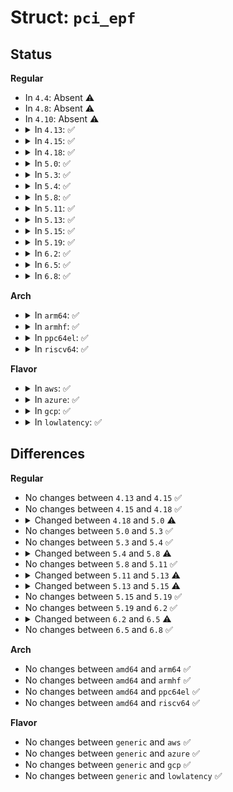 # Struct: <code>pci_epf</code>

## Status
<b>Regular</b>
<ul>
<li>
In <code>4.4</code>: Absent ⚠️
</li>
<li>
In <code>4.8</code>: Absent ⚠️
</li>
<li>
In <code>4.10</code>: Absent ⚠️
</li>
<li>
<details>
<summary>In <code>4.13</code>: ✅</summary>

```c
struct pci_epf {
    struct device dev;
    const char *name;
    struct pci_epf_header *header;
    struct pci_epf_bar bar[6];
    u8 msi_interrupts;
    u8 func_no;
    struct pci_epc *epc;
    struct pci_epf_driver *driver;
    struct list_head list;
};
```
</details>
</li>
<li>
<details>
<summary>In <code>4.15</code>: ✅</summary>

```c
struct pci_epf {
    struct device dev;
    const char *name;
    struct pci_epf_header *header;
    struct pci_epf_bar bar[6];
    u8 msi_interrupts;
    u8 func_no;
    struct pci_epc *epc;
    struct pci_epf_driver *driver;
    struct list_head list;
};
```
</details>
</li>
<li>
<details>
<summary>In <code>4.18</code>: ✅</summary>

```c
struct pci_epf {
    struct device dev;
    const char *name;
    struct pci_epf_header *header;
    struct pci_epf_bar bar[6];
    u8 msi_interrupts;
    u8 func_no;
    struct pci_epc *epc;
    struct pci_epf_driver *driver;
    struct list_head list;
};
```
</details>
</li>
<li>
<details>
<summary>In <code>5.0</code>: ✅</summary>

```c
struct pci_epf {
    struct device dev;
    const char *name;
    struct pci_epf_header *header;
    struct pci_epf_bar bar[6];
    u8 msi_interrupts;
    u16 msix_interrupts;
    u8 func_no;
    struct pci_epc *epc;
    struct pci_epf_driver *driver;
    struct list_head list;
};
```
</details>
</li>
<li>
<details>
<summary>In <code>5.3</code>: ✅</summary>

```c
struct pci_epf {
    struct device dev;
    const char *name;
    struct pci_epf_header *header;
    struct pci_epf_bar bar[6];
    u8 msi_interrupts;
    u16 msix_interrupts;
    u8 func_no;
    struct pci_epc *epc;
    struct pci_epf_driver *driver;
    struct list_head list;
};
```
</details>
</li>
<li>
<details>
<summary>In <code>5.4</code>: ✅</summary>

```c
struct pci_epf {
    struct device dev;
    const char *name;
    struct pci_epf_header *header;
    struct pci_epf_bar bar[6];
    u8 msi_interrupts;
    u16 msix_interrupts;
    u8 func_no;
    struct pci_epc *epc;
    struct pci_epf_driver *driver;
    struct list_head list;
};
```
</details>
</li>
<li>
<details>
<summary>In <code>5.8</code>: ✅</summary>

```c
struct pci_epf {
    struct device dev;
    const char *name;
    struct pci_epf_header *header;
    struct pci_epf_bar bar[6];
    u8 msi_interrupts;
    u16 msix_interrupts;
    u8 func_no;
    struct pci_epc *epc;
    struct pci_epf_driver *driver;
    struct list_head list;
    struct notifier_block nb;
    struct mutex lock;
};
```
</details>
</li>
<li>
<details>
<summary>In <code>5.11</code>: ✅</summary>

```c
struct pci_epf {
    struct device dev;
    const char *name;
    struct pci_epf_header *header;
    struct pci_epf_bar bar[6];
    u8 msi_interrupts;
    u16 msix_interrupts;
    u8 func_no;
    struct pci_epc *epc;
    struct pci_epf_driver *driver;
    struct list_head list;
    struct notifier_block nb;
    struct mutex lock;
};
```
</details>
</li>
<li>
<details>
<summary>In <code>5.13</code>: ✅</summary>

```c
struct pci_epf {
    struct device dev;
    const char *name;
    struct pci_epf_header *header;
    struct pci_epf_bar bar[6];
    u8 msi_interrupts;
    u16 msix_interrupts;
    u8 func_no;
    struct pci_epc *epc;
    struct pci_epf_driver *driver;
    struct list_head list;
    struct notifier_block nb;
    struct mutex lock;
    struct pci_epc *sec_epc;
    struct list_head sec_epc_list;
    struct pci_epf_bar sec_epc_bar[6];
    u8 sec_epc_func_no;
    struct config_group *group;
};
```
</details>
</li>
<li>
<details>
<summary>In <code>5.15</code>: ✅</summary>

```c
struct pci_epf {
    struct device dev;
    const char *name;
    struct pci_epf_header *header;
    struct pci_epf_bar bar[6];
    u8 msi_interrupts;
    u16 msix_interrupts;
    u8 func_no;
    u8 vfunc_no;
    struct pci_epc *epc;
    struct pci_epf *epf_pf;
    struct pci_epf_driver *driver;
    struct list_head list;
    struct notifier_block nb;
    struct mutex lock;
    struct pci_epc *sec_epc;
    struct list_head sec_epc_list;
    struct pci_epf_bar sec_epc_bar[6];
    u8 sec_epc_func_no;
    struct config_group *group;
    unsigned int is_bound;
    unsigned int is_vf;
    long unsigned int vfunction_num_map;
    struct list_head pci_vepf;
};
```
</details>
</li>
<li>
<details>
<summary>In <code>5.19</code>: ✅</summary>

```c
struct pci_epf {
    struct device dev;
    const char *name;
    struct pci_epf_header *header;
    struct pci_epf_bar bar[6];
    u8 msi_interrupts;
    u16 msix_interrupts;
    u8 func_no;
    u8 vfunc_no;
    struct pci_epc *epc;
    struct pci_epf *epf_pf;
    struct pci_epf_driver *driver;
    struct list_head list;
    struct notifier_block nb;
    struct mutex lock;
    struct pci_epc *sec_epc;
    struct list_head sec_epc_list;
    struct pci_epf_bar sec_epc_bar[6];
    u8 sec_epc_func_no;
    struct config_group *group;
    unsigned int is_bound;
    unsigned int is_vf;
    long unsigned int vfunction_num_map;
    struct list_head pci_vepf;
};
```
</details>
</li>
<li>
<details>
<summary>In <code>6.2</code>: ✅</summary>

```c
struct pci_epf {
    struct device dev;
    const char *name;
    struct pci_epf_header *header;
    struct pci_epf_bar bar[6];
    u8 msi_interrupts;
    u16 msix_interrupts;
    u8 func_no;
    u8 vfunc_no;
    struct pci_epc *epc;
    struct pci_epf *epf_pf;
    struct pci_epf_driver *driver;
    struct list_head list;
    struct notifier_block nb;
    struct mutex lock;
    struct pci_epc *sec_epc;
    struct list_head sec_epc_list;
    struct pci_epf_bar sec_epc_bar[6];
    u8 sec_epc_func_no;
    struct config_group *group;
    unsigned int is_bound;
    unsigned int is_vf;
    long unsigned int vfunction_num_map;
    struct list_head pci_vepf;
};
```
</details>
</li>
<li>
<details>
<summary>In <code>6.5</code>: ✅</summary>

```c
struct pci_epf {
    struct device dev;
    const char *name;
    struct pci_epf_header *header;
    struct pci_epf_bar bar[6];
    u8 msi_interrupts;
    u16 msix_interrupts;
    u8 func_no;
    u8 vfunc_no;
    struct pci_epc *epc;
    struct pci_epf *epf_pf;
    struct pci_epf_driver *driver;
    const struct pci_epf_device_id *id;
    struct list_head list;
    struct mutex lock;
    struct pci_epc *sec_epc;
    struct list_head sec_epc_list;
    struct pci_epf_bar sec_epc_bar[6];
    u8 sec_epc_func_no;
    struct config_group *group;
    unsigned int is_bound;
    unsigned int is_vf;
    long unsigned int vfunction_num_map;
    struct list_head pci_vepf;
    const struct pci_epc_event_ops *event_ops;
};
```
</details>
</li>
<li>
<details>
<summary>In <code>6.8</code>: ✅</summary>

```c
struct pci_epf {
    struct device dev;
    const char *name;
    struct pci_epf_header *header;
    struct pci_epf_bar bar[6];
    u8 msi_interrupts;
    u16 msix_interrupts;
    u8 func_no;
    u8 vfunc_no;
    struct pci_epc *epc;
    struct pci_epf *epf_pf;
    struct pci_epf_driver *driver;
    const struct pci_epf_device_id *id;
    struct list_head list;
    struct mutex lock;
    struct pci_epc *sec_epc;
    struct list_head sec_epc_list;
    struct pci_epf_bar sec_epc_bar[6];
    u8 sec_epc_func_no;
    struct config_group *group;
    unsigned int is_bound;
    unsigned int is_vf;
    long unsigned int vfunction_num_map;
    struct list_head pci_vepf;
    const struct pci_epc_event_ops *event_ops;
};
```
</details>
</li>
</ul>
<b>Arch</b>
<ul>
<li>
<details>
<summary>In <code>arm64</code>: ✅</summary>

```c
struct pci_epf {
    struct device dev;
    const char *name;
    struct pci_epf_header *header;
    struct pci_epf_bar bar[6];
    u8 msi_interrupts;
    u16 msix_interrupts;
    u8 func_no;
    struct pci_epc *epc;
    struct pci_epf_driver *driver;
    struct list_head list;
};
```
</details>
</li>
<li>
<details>
<summary>In <code>armhf</code>: ✅</summary>

```c
struct pci_epf {
    struct device dev;
    const char *name;
    struct pci_epf_header *header;
    struct pci_epf_bar bar[6];
    u8 msi_interrupts;
    u16 msix_interrupts;
    u8 func_no;
    struct pci_epc *epc;
    struct pci_epf_driver *driver;
    struct list_head list;
};
```
</details>
</li>
<li>
<details>
<summary>In <code>ppc64el</code>: ✅</summary>

```c
struct pci_epf {
    struct device dev;
    const char *name;
    struct pci_epf_header *header;
    struct pci_epf_bar bar[6];
    u8 msi_interrupts;
    u16 msix_interrupts;
    u8 func_no;
    struct pci_epc *epc;
    struct pci_epf_driver *driver;
    struct list_head list;
};
```
</details>
</li>
<li>
<details>
<summary>In <code>riscv64</code>: ✅</summary>

```c
struct pci_epf {
    struct device dev;
    const char *name;
    struct pci_epf_header *header;
    struct pci_epf_bar bar[6];
    u8 msi_interrupts;
    u16 msix_interrupts;
    u8 func_no;
    struct pci_epc *epc;
    struct pci_epf_driver *driver;
    struct list_head list;
};
```
</details>
</li>
</ul>
<b>Flavor</b>
<ul>
<li>
<details>
<summary>In <code>aws</code>: ✅</summary>

```c
struct pci_epf {
    struct device dev;
    const char *name;
    struct pci_epf_header *header;
    struct pci_epf_bar bar[6];
    u8 msi_interrupts;
    u16 msix_interrupts;
    u8 func_no;
    struct pci_epc *epc;
    struct pci_epf_driver *driver;
    struct list_head list;
};
```
</details>
</li>
<li>
<details>
<summary>In <code>azure</code>: ✅</summary>

```c
struct pci_epf {
    struct device dev;
    const char *name;
    struct pci_epf_header *header;
    struct pci_epf_bar bar[6];
    u8 msi_interrupts;
    u16 msix_interrupts;
    u8 func_no;
    struct pci_epc *epc;
    struct pci_epf_driver *driver;
    struct list_head list;
};
```
</details>
</li>
<li>
<details>
<summary>In <code>gcp</code>: ✅</summary>

```c
struct pci_epf {
    struct device dev;
    const char *name;
    struct pci_epf_header *header;
    struct pci_epf_bar bar[6];
    u8 msi_interrupts;
    u16 msix_interrupts;
    u8 func_no;
    struct pci_epc *epc;
    struct pci_epf_driver *driver;
    struct list_head list;
};
```
</details>
</li>
<li>
<details>
<summary>In <code>lowlatency</code>: ✅</summary>

```c
struct pci_epf {
    struct device dev;
    const char *name;
    struct pci_epf_header *header;
    struct pci_epf_bar bar[6];
    u8 msi_interrupts;
    u16 msix_interrupts;
    u8 func_no;
    struct pci_epc *epc;
    struct pci_epf_driver *driver;
    struct list_head list;
};
```
</details>
</li>
</ul>

## Differences
<b>Regular</b>
<ul>
<li>
No changes between <code>4.13</code> and <code>4.15</code> ✅
</li>
<li>
No changes between <code>4.15</code> and <code>4.18</code> ✅
</li>
<li>
<details>
<summary>Changed between <code>4.18</code> and <code>5.0</code> ⚠️</summary>
<ul>
<li>
<b>Field added. </b>
<code>u16 msix_interrupts</code>
</li>
</ul>
</details>
</li>
<li>
No changes between <code>5.0</code> and <code>5.3</code> ✅
</li>
<li>
No changes between <code>5.3</code> and <code>5.4</code> ✅
</li>
<li>
<details>
<summary>Changed between <code>5.4</code> and <code>5.8</code> ⚠️</summary>
<ul>
<li>
<b>Field added. </b>
<code>struct notifier_block nb</code>
</li>
<li>
<b>Field added. </b>
<code>struct mutex lock</code>
</li>
</ul>
</details>
</li>
<li>
No changes between <code>5.8</code> and <code>5.11</code> ✅
</li>
<li>
<details>
<summary>Changed between <code>5.11</code> and <code>5.13</code> ⚠️</summary>
<ul>
<li>
<b>Field added. </b>
<code>struct pci_epc *sec_epc</code>
</li>
<li>
<b>Field added. </b>
<code>struct list_head sec_epc_list</code>
</li>
<li>
<b>Field added. </b>
<code>struct pci_epf_bar sec_epc_bar[6]</code>
</li>
<li>
<b>Field added. </b>
<code>u8 sec_epc_func_no</code>
</li>
<li>
<b>Field added. </b>
<code>struct config_group *group</code>
</li>
</ul>
</details>
</li>
<li>
<details>
<summary>Changed between <code>5.13</code> and <code>5.15</code> ⚠️</summary>
<ul>
<li>
<b>Field added. </b>
<code>u8 vfunc_no</code>
</li>
<li>
<b>Field added. </b>
<code>struct pci_epf *epf_pf</code>
</li>
<li>
<b>Field added. </b>
<code>unsigned int is_bound</code>
</li>
<li>
<b>Field added. </b>
<code>unsigned int is_vf</code>
</li>
<li>
<b>Field added. </b>
<code>long unsigned int vfunction_num_map</code>
</li>
<li>
<b>Field added. </b>
<code>struct list_head pci_vepf</code>
</li>
</ul>
</details>
</li>
<li>
No changes between <code>5.15</code> and <code>5.19</code> ✅
</li>
<li>
No changes between <code>5.19</code> and <code>6.2</code> ✅
</li>
<li>
<details>
<summary>Changed between <code>6.2</code> and <code>6.5</code> ⚠️</summary>
<ul>
<li>
<b>Field added. </b>
<code>const struct pci_epf_device_id *id</code>
</li>
<li>
<b>Field added. </b>
<code>const struct pci_epc_event_ops *event_ops</code>
</li>
<li>
<b>Field removed. </b>
<code>struct notifier_block nb</code>
</li>
</ul>
</details>
</li>
<li>
No changes between <code>6.5</code> and <code>6.8</code> ✅
</li>
</ul>
<b>Arch</b>
<ul>
<li>
No changes between <code>amd64</code> and <code>arm64</code> ✅
</li>
<li>
No changes between <code>amd64</code> and <code>armhf</code> ✅
</li>
<li>
No changes between <code>amd64</code> and <code>ppc64el</code> ✅
</li>
<li>
No changes between <code>amd64</code> and <code>riscv64</code> ✅
</li>
</ul>
<b>Flavor</b>
<ul>
<li>
No changes between <code>generic</code> and <code>aws</code> ✅
</li>
<li>
No changes between <code>generic</code> and <code>azure</code> ✅
</li>
<li>
No changes between <code>generic</code> and <code>gcp</code> ✅
</li>
<li>
No changes between <code>generic</code> and <code>lowlatency</code> ✅
</li>
</ul>

